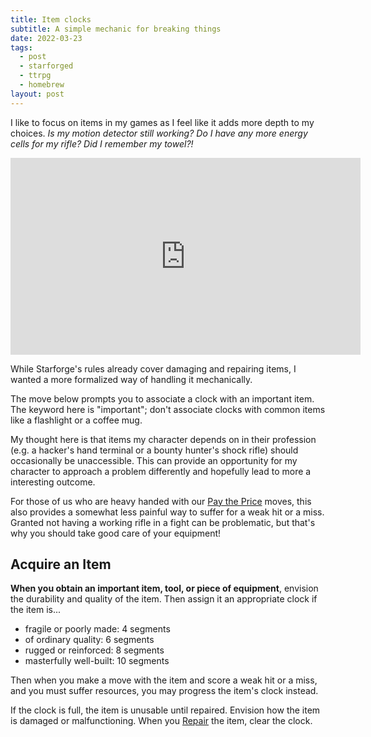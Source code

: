 ```yaml
---
title: Item clocks
subtitle: A simple mechanic for breaking things
date: 2022-03-23
tags: 
  - post
  - starforged
  - ttrpg
  - homebrew
layout: post
---
```


I like to focus on items in my games as I feel like it adds more depth to my choices. _Is my motion detector still working? Do I have any more energy cells for my rifle? Did I remember my towel?!_

<iframe width="560" height="315" src="https://www.youtube.com/embed/4_FnZ_mXDhs" title="YouTube video player" frameborder="0" allow="accelerometer; autoplay; clipboard-write; encrypted-media; gyroscope; picture-in-picture" allowfullscreen></iframe>

While Starforge's rules already cover damaging and repairing items, I wanted a more formalized way of handling it mechanically.

The move below prompts you to associate a clock with an important item. The keyword here is "important"; don't associate clocks with common items like a flashlight or a coffee mug.

My thought here is that items my character depends on in their profession (e.g. a hacker's hand terminal or a bounty hunter's shock rifle) should occasionally be unaccessible. This can provide an opportunity for my character to approach a problem differently and hopefully lead to more a interesting outcome.

For those of us who are heavy handed with our <u>Pay the Price</u> moves, this also provides a somewhat less painful way to suffer for a weak hit or a miss. Granted not having a working rifle in a fight can be problematic, but that's why you should take good care of your equipment!

## Acquire an Item

**When you obtain an important item, tool, or piece of equipment**, envision the durability and quality of the item. Then assign it an appropriate clock if the item is...

* fragile or poorly made: 4 segments
* of ordinary quality: 6 segments
* rugged or reinforced: 8 segments
* masterfully well-built: 10 segments

Then when you make a move with the item and score a weak hit or a miss, and you must suffer resources, you may progress the item's clock instead.

If the clock is full, the item is unusable until repaired. Envision how the item is damaged or malfunctioning. When you <u>Repair</u> the item, clear the clock.
